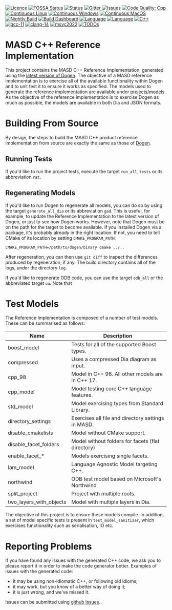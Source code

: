 [![Licence](https://img.shields.io/badge/license-GPL_3-green.svg?dummy)](https://raw.githubusercontent.com/MASD-Project/cpp_ref_impl/master/LICENCE)
[![FOSSA Status](https://app.fossa.io/api/projects/git%2Bgithub.com%2FMASD-Project%2Fcpp_ref_impl.svg?type=shield)](https://app.fossa.io/projects/git%2Bgithub.com%2FMASD-Project%2Fcpp_ref_impl?ref=badge_shield)
[![Status](https://img.shields.io/badge/status-active-brightgreen.svg?style=flat)](https://github.com/MASD-Project/cpp_ref_impl/pulse/monthly)
[![Gitter](https://img.shields.io/gitter/room/nwjs/nw.js.svg)](https://gitter.im/MASD-Project/Lobby)
[![Issues](https://img.shields.io/github/issues/MASD-Project/cpp_ref_impl.svg)](https://github.com/MASD-Project/cpp_ref_impl/issues)
[![Code Quality:
Cpp](https://img.shields.io/lgtm/grade/cpp/g/MASD-Project/cpp_ref_impl.svg?logo=lgtm&logoWidth=18)](https://lgtm.com/projects/g/MASD-Project/cpp_ref_impl/context:cpp)
[![Continuous Linux](https://github.com/MASD-Project/cpp_ref_impl/actions/workflows/continuous-linux.yml/badge.svg)](https://github.com/MASD-Project/cpp_ref_impl/actions/workflows/continuous-linux.yml)
[![Continuous Windows](https://github.com/MASD-Project/cpp_ref_impl/actions/workflows/continuous-windows.yml/badge.svg)](https://github.com/MASD-Project/cpp_ref_impl/actions/workflows/continuous-windows.yml)
[![Continuous MacOS](https://github.com/MASD-Project/cpp_ref_impl/actions/workflows/continuous-macos.yml/badge.svg)](https://github.com/MASD-Project/cpp_ref_impl/actions/workflows/continuous-macos.yml)
[![Nightly Build](https://github.com/MASD-Project/cpp_ref_impl/actions/workflows/nightly-linux.yml/badge.svg)](https://github.com/MASD-Project/cpp_ref_impl/actions/workflows/nightly-linux.yml)
[![Build Dashboard](https://img.shields.io/badge/cdash-dashboard-00cc00.svg)](https://my.cdash.org/index.php?project=MASD+Project+-+C%2B%2B+Reference+Implementation)
[![Language](https://img.shields.io/badge/Language-C++-blue.svg)](https://www.openhub.net/p/dogen/analyses/latest/languages_summary)
[![Language](https://img.shields.io/badge/Language-C++-blue.svg)](https://www.openhub.net/p/dogen/analyses/latest/languages_summary)
[![C++](https://img.shields.io/badge/std-C++17-blue.svg)](https://en.wikipedia.org/wiki/C%2B%2B17)
[![gcc-11](https://img.shields.io/badge/GCC-11-blue.svg)](https://www.gnu.org/software/gcc/gcc-11)
[![clang-14](https://img.shields.io/badge/CLANG-14-blue.svg)](https://releases.llvm.org/14.0.0/tools/clang/docs/ReleaseNotes.html)
[![msvc2022](https://img.shields.io/badge/MSVC-2022-blue.svg)](https://visualstudio.microsoft.com/vs/whatsnew/)
[![TODOs](https://badgen.net/https/api.tickgit.com/badgen/github.com/MASD-Project/cpp_ref_impl)](https://www.tickgit.com/browse?repo=github.com/MASD-Project/cpp_ref_impl)

# MASD C++ Reference Implementation

This project contains the MASD C++ Reference Implementation, generated using the
[latest version of Dogen](https://github.com/MASD-Project/dogen/releases). The
objective of a MASD reference implementation is to exercise all of the available
functionality within Dogen and to unit test it to ensure it works as specified.
The models used to generate the reference implementation are available under
[projects/models](https://github.com/MASD-Project/cpp_ref_impl/tree/master/projects/models).
As the objective of the reference implementation is to exercise Dogen as much as
possible, the models are available in both Dia and JSON formats.

# Building From Source

By design, the steps to build the MASD C++ product reference implementation from
source are exactly the same as those of
[Dogen](https://github.com/MASD-Project/dogen/releases).

## Running Tests

If you'd like to run the project tests, execute the target ```run_all_tests```
or its abbreviation ```rat```.

## Regenerating Models

If you'd like to run Dogen to regenerate all models, you can do so by using the
target ```generate_all_dia``` or its abbreviation ```gad```. This is useful, for
example, to update the Reference Implementation to the latest version of Dogen,
or just to see how Dogen works. However, note that Dogen must be on the path for
the target to become available. If you installed Dogen via a package, it's
probably already in the right location. If not, you need to tell CMake of its
location by setting ```CMAKE_PROGRAM_PATH```:

```
CMAKE_PROGRAM_PATH=/path/to/dogen/binary cmake ../..
```

After regeneration, you can then use ```git diff``` to inspect the differences
produced by regeneration, if any. The build directory contains all of the logs,
under the directory ```log```.

If you'd like to regenerate ODB code, you can use the target ```odb_all``` or
the abbreviated target ```oa```. Note that

# Test Models

The Reference Implementation is composed of a number of test models. These can
be summarised as follows:

| Name                    | Description                                        |
|-------------------------|----------------------------------------------------|
| boost_model             | Tests for all of the supported Boost types.        |
| compressed              | Uses a compressed Dia diagram as input.            |
| cpp_98                  | Model in C++ 98. All other models are in C++ 17.   |
| cpp_model               | Model testing core C++ language features.          |
| std_model               | Model exercising types from Standard Library.      |
| directory_settings      | Exercises all file and directory settings in MASD. |
| disable_cmakelists      | Model without CMake support.                       |
| disable_facet_folders   | Model without folders for facets (flat directory)  |
| enable_facet_*          | Models exercising single facets.                   |
| lam_model               | Language Agnostic Model targeting C++.             |
| northwind               | ODB test model based on Microsoft's Northwind      |
| split_project           | Project with multiple roots.                       |
| two_layers_with_objects | Model with multiple layers in Dia.                 |

The objective of this project is to ensure these models compile. In addition, a
set of model specific tests is present in ```test_model_sanitizer```, which
exercises functionality such as serialisation, IO etc.

# Reporting Problems

If you have found any issues with the generated C++ code, we ask you to please
report it in order to make the code generator better. Examples of issues with
the generated code:

- it may be using non-idiomatic C++, or following old idioms;
- it may work, but you know of a better way of doing it;
- it is just wrong, and we've missed it.

Issues can be submitted using [github
Issues](https://github.com/MASD-Project/cpp_ref_impl/issues).
